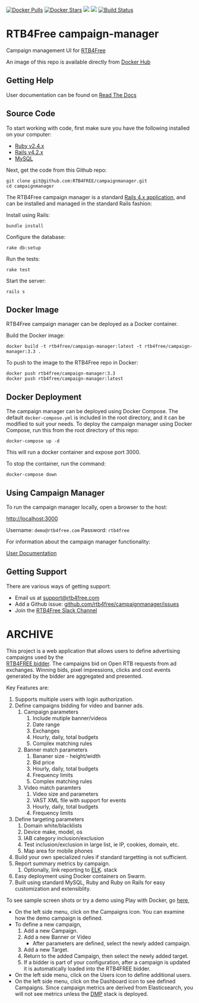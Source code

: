 
[![Docker Pulls](https://img.shields.io/docker/pulls/rtb4free/campaign-manager.svg)](https://hub.docker.com/r/rtb4free/campaign-manager/)
[![Docker Stars](https://img.shields.io/docker/stars/rtb4free/campaign-manager.svg)](https://hub.docker.com/r/rtb4free/campaign-manager/)
[![](https://images.microbadger.com/badges/version/rtb4free/campaign-manager.svg)](https://microbadger.com/images/rtb4free/campaign-manager "Get your own version badge on microbadger.com")
[![](https://images.microbadger.com/badges/image/rtb4free/campaign-manager.svg)](https://microbadger.com/images/rtb4free/campaign-manager "Get your own image badge on microbadger.com")
[![Build Status](https://travis-ci.org/rtb4free/campaignmanager.svg?branch=master)](https://travis-ci.org/rtb4free/campaignmanager)

RTB4Free campaign-manager
=========================

Campaign management UI for [RTB4Free](http://rtb4free.com/)

An image of this repo is available directly from [Docker Hub](https://hub.docker.com/r/rtb4free/campaign-manager/)


Getting Help
------------

User documentation can be found on [Read The Docs](https://rtb4free.readthedocs.io)


Source Code
-----------

To start working with code, first make sure you have the following installed on your computer:

* [Ruby v2.4.x](https://www.ruby-lang.org/en/downloads/releases/)
* [Rails v4.2.x](https://guides.rubyonrails.org/v4.2/getting_started.html)
* [MySQL](https://www.mysql.com/)

Next, get the code from this Github repo:

```
git clone git@github.com:RTB4FREE/campaignmanager.git
cd campaignmanager
```

The RTB4Free campaign manager is a standard [Rails 4.x application](http://guides.rubyonrails.org/v4.2/), and can be installed and managed in the standard Rails fashion:

Install using Rails:

```
bundle install
```

Configure the database:

```
rake db:setup
```

Run the tests:

```
rake test
```

Start the server:

```
rails s
```

Docker Image
------------

RTB4Free campaign manager can be deployed as a Docker container.

Build the Docker image:

```
docker build -t rtb4free/campaign-manager:latest -t rtb4free/campaign-manager:3.3 .
```

To push to the image to the RTB4Free repo in Docker:

```
docker push rtb4free/campaign-manager:3.3
docker push rtb4free/campaign-manager:latest
```

Docker Deployment
-----------------

The campaign manager can be deployed using Docker Compose.  The default `docker-compose.yml` is included in the root directory, and it can be modified to suit your needs.  To deploy the campaign manager using Docker Compose, run this from the root directory of this repo:

```
docker-compose up -d
```
This will run a docker container and expose port 3000.

To stop the container, run the command:

```
docker-compose down
```

Using Campaign Manager
----------------------

To run the campaign manager locally, open a browser to the host:

[http://localhost:3000](http://localhost:3000)

Username: `demo@rtb4free.com`
Password: `rtb4free`

For information about the campaign manager functionality:

[User Documentation](https://rtb4free.readthedocs.io)

Getting Support
---------------

There are various ways of getting support:

* Email us at [support@rtb4free.com](mailto://support@rtb4free.com)
* Add a Github issue:  [github.com/rtb4free/campaignmanager/issues](https://github.com/rtb4free/campaignmanager/issues)
* Join the [RTB4Free Slack Channel](https://join.slack.com/t/rtb4free/shared_invite/enQtNjYxNzc3NTQwMzIwLTlkNWYyMzY0NzA3MTNmMjc2M2I0NzkxYjE0NGIwYTljMjQ2YzAwYTBmMTJhNWM0ZDc0NTljNTA3NzFjNzZlNDI)



# ARCHIVE

This project is a web application that allows users to define advertising campaigns used by the  
[RTB4FREE bidder](https://github.com/benmfaul/XRTB).
The campaigns bid on Open RTB requests from ad exchanges.
Winning bids, pixel impressions, clicks and cost events generated by the bidder are aggregated and presented.

Key Features are:

1. Supports multiple users with login authorization.
2. Define campaigns bidding for video and banner ads.  
   1. Campaign parameters
      1. Include mutiple banner/videos
      2. Date range
      3. Exchanges
      3. Hourly, daily, total budgets
      5. Complex matching rules
   1. Banner match parameters
      1. Bananer size - height/width
      2. Bid price
      3. Hourly, daily, total budgets
      4. Frequency limits
      5. Complex matching rules
   2. Video match paramters
      1. Video size and parameters
      2. VAST XML file with support for events  
      3. Hourly, daily, total budgets
      4. Frequency limits
5. Define targeting parameters
   1. Domain white/blacklists
   3. Device make, model, os
   4. IAB category inclusion/exclusion
   2. Test inclusion/exclusion in large list, ie IP, cookies, domain, etc.
   3. Map area for mobile phones
1. Build your own specialized rules if standard targetting is not sufficient.
2. Report summary metrics by campaign.
   1. Optionally, link reporting to [ELK](http://elastic.co).  stack
1. Easy deployment using Docker containers on Swarm.
2. Built using standard MySQL, Ruby and Ruby on Rails for easy customization and extensiblity.

To see sample screen shots or try a demo using Play with Docker, go [here](http://rtb4free.com),

* On the left side menu, click on the Campaigns icon. You can examine how the demo campaign is defined.
* To define a new campaign,
  1. Add a new Campaign.
  2. Add a new Banner or Video
     - After parameters are defined, select the newly added campaign.
  3. Add a new Target.
  4. Return to the added Campaign, then select the newly added target.
  5. If a bidder is part of your configuration, after a campaign is updated it is automatically loaded into the RTB4FREE bidder.
* On the left side menu, click on the Users icon to define additional users.
* On the left side menu, click on the Dashboard icon to see defined Campaigns. Since campaign metrics are derived from Elasticsearch, you will not see metrics unless the [DMP](http://rtb4free.com) stack is deployed.
